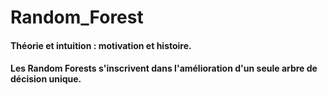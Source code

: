 # Random_Forest
#### Théorie et intuition : motivation et histoire.
#### Les Random Forests s'inscrivent dans l'amélioration d'un seule arbre de décision unique. 
